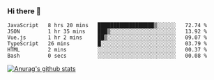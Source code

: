 ### Hi there 👋



<!--
**webB1an/webB1an** is a ✨ _special_ ✨ repository because its `README.md` (this file) appears on your GitHub profile.

Here are some ideas to get you started:

- 🔭 I’m currently working on ...
- 🌱 I’m currently learning ...
- 👯 I’m looking to collaborate on ...
- 🤔 I’m looking for help with ...
- 💬 Ask me about ...
- 📫 How to reach me: ...
- 😄 Pronouns: ...
- ⚡ Fun fact: ...
-->

<!--START_SECTION:waka-->

```text
JavaScript   8 hrs 20 mins   ██████████████████▒░░░░░░   72.74 %
JSON         1 hr 35 mins    ███▒░░░░░░░░░░░░░░░░░░░░░   13.92 %
Vue.js       1 hr 2 mins     ██▒░░░░░░░░░░░░░░░░░░░░░░   09.07 %
TypeScript   26 mins         █░░░░░░░░░░░░░░░░░░░░░░░░   03.79 %
HTML         2 mins          ░░░░░░░░░░░░░░░░░░░░░░░░░   00.37 %
Bash         0 secs          ░░░░░░░░░░░░░░░░░░░░░░░░░   00.08 %
```

<!--END_SECTION:waka-->


[![Anurag's github stats](https://github-readme-stats.vercel.app/api?username=webB1an&show_icons=true&theme=radical)](https://github.com/anuraghazra/github-readme-stats)

